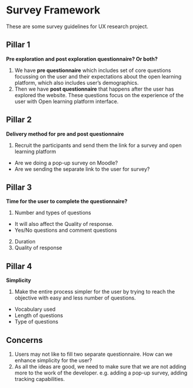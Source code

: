 # Survey Framework
These are some survey guidelines for UX research project.

## Pillar 1

**Pre exploration and post exploration questionnaire? Or both?**

1.  We have **pre questionnaire** which includes set of core questions focussing on the user and their expectations about the open learning platform, which also includes user’s demographics.
2.  Then we have **post questionnaire** that happens after the user has explored the website. These questions focus on the experience of the user with Open learning platform interface.

## Pillar 2

**Delivery method for** **pre and post questionnaire**

1.  Recruit the participants and send them the link for a survey and open learning platform
-   Are we doing a pop-up survey on Moodle?
-   Are we sending the separate link to the user for survey?

## Pillar 3

**Time for the user to complete the questionnaire?**

1.  Number and types of questions
-   It will also affect the Quality of response.
-   Yes/No questions and comment questions
2.  Duration
3.  Quality of response

## Pillar 4

**Simplicity**

1.  Make the entire process simpler for the user by trying to reach the objective with easy and less number of questions.
-   Vocabulary used
-   Length of questions
-   Type of questions

## Concerns

1. Users may not like to fill two separate questionnaire. How can we enhance simplicity for the user?
2. As all the ideas are good, we need to make sure that we are not adding more to the work of the developer. e.g. adding a pop-up survey, adding tracking capabilities.
